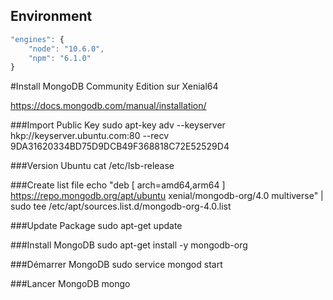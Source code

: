 Environment
------
```javascript
"engines": {
	"node": "10.6.0",
	"npm": "6.1.0"
}
```

#Install MongoDB Community Edition sur Xenial64

https://docs.mongodb.com/manual/installation/

###Import Public Key
sudo apt-key adv --keyserver hkp://keyserver.ubuntu.com:80 --recv 9DA31620334BD75D9DCB49F368818C72E52529D4

###Version Ubuntu
cat /etc/lsb-release

###Create list file
echo "deb [ arch=amd64,arm64 ] https://repo.mongodb.org/apt/ubuntu xenial/mongodb-org/4.0 multiverse" | sudo tee /etc/apt/sources.list.d/mongodb-org-4.0.list

###Update Package
sudo apt-get update

###Install MongoDB
sudo apt-get install -y mongodb-org

###Démarrer MongoDB
sudo service mongod start

###Lancer MongoDB
mongo
